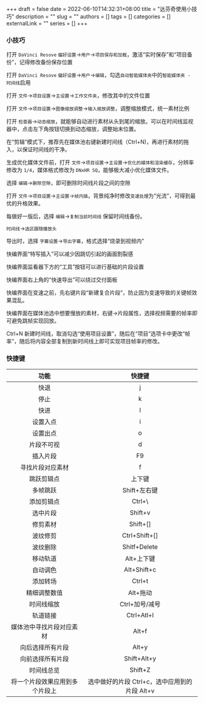 +++ 
draft = false
date = 2022-06-10T14:32:31+08:00
title = "达芬奇使用小技巧"
description = ""
slug = ""
authors = []
tags = []
categories = []
externalLink = ""
series = []
+++

### 小技巧

打开 `DaVinci Resove` `偏好设置`->`用户`->`项目保存和加载`，激活“实时保存”和“项目备份”，记得修改备份保存位置

打开 `DaVinci Resove` `偏好设置`->`用户`->`编辑`，勾选`自动智能媒体夹`中的`智能媒体夹 - 时间线`启用

打开 `文件`->`项目设置`->`主设置`->`工作文件夹`，修改其中的文件位置

打开 `文件`->`项目设置`->`图像缩放调整`->`输入缩放调整`，调整缩放模式，统一素材比例

打开 `检查器`->`动态缩放`，就能够自动进行素材从头到尾的缩放。可以在时间线监视器中，点击左下角按钮切换到动态缩放，调整始末位置。

在“剪辑”模式下，推荐先在媒体池右键新建时间线（Ctrl+N)，再进行素材的拖入，以保证时间线的干净。

生成优化媒体文件前，打开 `文件`->`项目设置`->`主设置`->`优化的媒体和渲染缓存`，分辨率修改为 `1/4`，媒体格式修改为 `DNxHR SQ`，能够极大减小优化媒体文件。

选择 `编辑`->`删除空隙`，即可删除时间线片段之间的空隙

打开 `文件`->`项目设置`->`主设置`->`帧内插`，背景纯净时修改`变速处理`为“光流”，可得到最优的升格效果。

每做好一版后，选择 `编辑`->`复制当前时间线` 保留时间线备份。

`时间线`->`选区跟随播放头`

导出时，选择 `字幕设置`->`导出字幕`，格式选择“烧录到视频内”

快编界面“特写插入”可以减少因跳切引起的画面割裂感

快编界面监看器下方的“工具”按钮可以进行基础的片段设置

快编界面右上角的“快速导出”可以绕过交付面板

快编界面在变速之前，先右键片段“新建复合片段”，防止因为变速导致的关键帧效果混乱。

快编界面在媒体池选中想要慢放的素材，右键->片段属性，选择视频需要的帧率即可避免跳帧实现回放。

Ctrl+N 新建时间线，取消勾选“使用项目设置”，随后在“项目”选项卡中更改“帧率”，随后将内容全部复制到新时间线上即可实现项目帧率的修改。

### 快捷键

| 功能 | 快捷键 |
| :--: | :--: |
| 快退 | j |
| 停止 | k |
| 快进 | l |
| 设置入点 | i |
| 设置出点 | o |
| 片段不可视 | d |
| 插入片段 | F9 |
| 寻找片段对应素材 | f |
| 跳跃剪辑点 | 上下键 |
| 多帧跳跃 | Shift+左右键 |
| 添加剪辑点 | Ctrl+\ |
| 选中片段 | Shift+v |
| 修剪素材 | Shift+[] |
| 波纹修剪 | Ctrl+Shift+[] |
| 波纹删除 | Shitf+Delete |
| 移动轨道 | Alt+上下键 |
| 自动调色 | Alt+Shift+c |
| 添加转场 | Ctrl+t |
| 精细调整数值 | Alt+拖动 |
| 时间线缩放 | Ctrl+加号/减号 |
| 轨道链接 | Ctrl+Atl+l |
| 媒体池中寻找片段对应素材 | Alt+f |
| 向后选择所有片段 | Alt+y |
| 向前选择所有片段 | Shift+Alt+y |
| 时间线总览 | Shift+Z |
| 将一个片段效果应用到多个片段上 | 选中做好的片段 Ctrl+c，选中应用到的片段 Alt+v |
